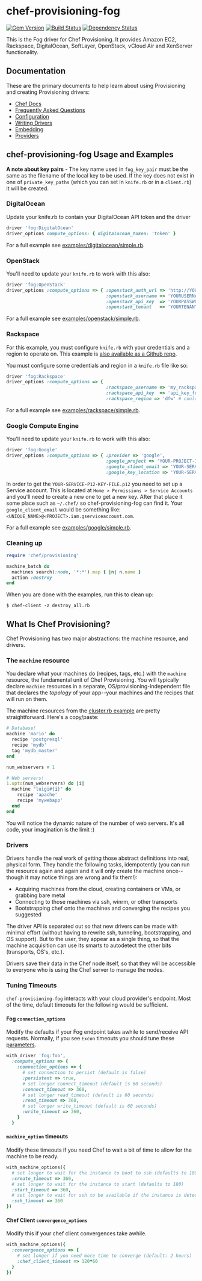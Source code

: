 # chef-provisioning-fog

[![Gem Version](https://img.shields.io/gem/v/chef-provisioning-fog.svg)][gem]
[![Build Status](https://travis-ci.org/chef/chef-provisioning-fog.svg?branch=master)][travis]
[![Dependency Status](https://img.shields.io/gemnasium/chef/chef-provisioning-fog.svg)][gemnasium]

This is the Fog driver for Chef Provisioning.  It provides Amazon EC2, Rackspace, DigitalOcean, SoftLayer, OpenStack, vCloud Air and XenServer functionality.

## Documentation

These are the primary documents to help learn about using Provisioning and creating Provisioning drivers:

* [Chef Docs](https://docs.chef.io/provisioning.html)
* [Frequently Asked Questions](https://github.com/chef/chef-provisioning/blob/master/docs/faq.md)
* [Configuration](https://github.com/chef/chef-provisioning/blob/master/docs/configuration.md#configuring-and-using-provisioning-drivers)
* [Writing Drivers](https://github.com/chef/chef-provisioning/blob/master/docs/building_drivers.md#writing-drivers)
* [Embedding](https://github.com/chef/chef-provisioning/blob/master/docs/embedding.md)
* [Providers](https://github.com/chef/chef-provisioning/blob/master/docs/providers)

## chef-provisioning-fog Usage and Examples

**A note about key pairs** - The key name used in `fog_key_pair` must be the same as the filename of the local key to be used. If the key does not exist in one of `private_key_paths` (which you can set in `knife.rb` or in a `client.rb`) it will be created.

### DigitalOcean

Update your knife.rb to contain your DigitalOcean API token and the driver

```ruby
driver 'fog:DigitalOcean'
driver_options compute_options: { digitalocean_token: 'token' }
```

For a full example see [examples/digitalocean/simple.rb](examples/digitalocean/simple.rb).

### OpenStack

You'll need to update your `knife.rb` to work with this also:

```ruby
driver 'fog:OpenStack'
driver_options :compute_options => { :openstack_auth_url => 'http://YOUROPENSTACK-CLOUD:5000/v2.0/tokens',
                                     :openstack_username => 'YOURUSERNAME',
                                     :openstack_api_key  => 'YOURPASSWORD',
                                     :openstack_tenant   => 'YOURTENANTIDNAME' }
```

For a full example see [examples/openstack/simple.rb](examples/openstack/simple.rb).

### Rackspace

For this example, you must configure `knife.rb` with your credentials and a region to operate on. This example is [also available as a Github repo](https://github.com/martinb3/chef-provisioning-rackspace-example).

You must configure some credentials and region in a `knife.rb` file like so:
```ruby
driver 'fog:Rackspace'
driver_options :compute_options => {
                                     :rackspace_username => 'my_rackspace_user',
                                     :rackspace_api_key  => 'api_key_for_user',
                                     :rackspace_region => 'dfw' # could be 'org', 'iad', 'hkg', etc  }
```

For a full example see [examples/rackspace/simple.rb](examples/rackspace/simple.rb).

### Google Compute Engine

You'll need to update your `knife.rb` to work with this also:

```ruby
driver 'fog:Google'
driver_options :compute_options => { :provider => 'google',
                                     :google_project => 'YOUR-PROJECT-ID', # the name will work here
                                     :google_client_email => 'YOUR-SERVICE-ACCOUNT-EMAIL',
                                     :google_key_location => 'YOUR-SERVICE-P12-KEY-FILE-FULL-PATH-.p12' }

```

In order to get the `YOUR-SERVICE-P12-KEY-FILE.p12` you need to set up a Service account. This is located at `Home > Permissions > Service Accounts` and you'll need to create a new one to get a new key. After that place it some place such as `~/.chef/` so chef-provisioning-fog can find it. Your `google_client_email` would be something like: `<UNIQUE_NAME>@<PROJECT>.iam.gserviceaccount.com`.

For a full example see [examples/google/simple.rb](examples/google/simple.rb).

### Cleaning up

```ruby
require 'chef/provisioning'

machine_batch do
  machines search(:node, '*:*').map { |n| n.name }
  action :destroy
end
```

When you are done with the examples, run this to clean up:

```
$ chef-client -z destroy_all.rb
```

## What Is Chef Provisioning?

Chef Provisioning has two major abstractions: the machine resource, and drivers.

### The `machine` resource

You declare what your machines do (recipes, tags, etc.) with the `machine` resource, the fundamental unit of Chef Provisioning.  You will typically declare `machine` resources in a separate, OS/provisioning-independent file that declares the *topology* of your app--your machines and the recipes that will run on them.

The machine resources from the [cluster.rb example](https://github.com/chef/chef-provisioning/blob/master/docs/examples/cluster.rb) are pretty straightforward.  Here's a copy/paste:

```ruby
# Database!
machine 'mario' do
  recipe 'postgresql'
  recipe 'mydb'
  tag 'mydb_master'
end

num_webservers = 1

# Web servers!
1.upto(num_webservers) do |i|
  machine "luigi#{i}" do
    recipe 'apache'
    recipe 'mywebapp'
  end
end
```

You will notice the dynamic nature of the number of web servers.  It's all code, your imagination is the limit :)

### Drivers

Drivers handle the real work of getting those abstract definitions into real, physical form.  They handle the following tasks, idempotently (you can run the resource again and again and it will only create the machine once--though it may notice things are wrong and fix them!):

* Acquiring machines from the cloud, creating containers or VMs, or grabbing bare metal
* Connecting to those machines via ssh, winrm, or other transports
* Bootstrapping chef onto the machines and converging the recipes you suggested

The driver API is separated out so that new drivers can be made with minimal effort (without having to rewrite ssh, tunneling, bootstrapping, and OS support).  But to the user, they appear as a single thing, so that the machine acquisition can use its smarts to autodetect the other bits (transports, OS's, etc.).

Drivers save their data in the Chef node itself, so that they will be accessible to everyone who is using the Chef server to manage the nodes.

### Tuning Timeouts

`chef-provisioning-fog` interacts with your cloud provider's endpoint.  Most of
the time, default timeouts for the following would be sufficient.

#### Fog `connection_options`

Modify the defaults if your Fog endpoint takes awhile to send/receive API requests.  Normally, if you see `Excon` timeouts you should tune these [parameters](https://github.com/excon/excon/blob/75d85a7e304cbd1c9dc3c7c40c6de5a995f5cd04/lib/excon/constants.rb#L110-L139).

```ruby
with_driver 'fog:foo',
  :compute_options => {
    :connection_options => {
      # set connection to persist (default is false)
      :persistent => true,
      # set longer connect_timeout (default is 60 seconds)
      :connect_timeout => 360,
      # set longer read_timeout (default is 60 seconds)
      :read_timeout => 360,
      # set longer write_timeout (default is 60 seconds)
      :write_timeout => 360,
    }
  }
```
#### `machine_option` timeouts

Modify these timeouts if you need Chef to wait a bit of time to allow for the machine to be ready.

```ruby
with_machine_options({
  # set longer to wait for the instance to boot to ssh (defaults to 180)
  :create_timeout => 360,
  # set longer to wait for the instance to start (defaults to 180)
  :start_timeout => 360,
  # set longer to wait for ssh to be available if the instance is detected up (defaults to 20)
  :ssh_timeout => 360
})
```

#### Chef Client `convergence_options`

Modify this if your chef client convergences take awhile.

```ruby
with_machine_options({
  :convergence_options => {
    # set longer if you need more time to converge (default: 2 hours)
    :chef_client_timeout => 120*60
  }
})
```

[gem]: https://rubygems.org/gems/chef-provisioning-fog
[travis]: https://travis-ci.org/chef/chef-provisioning-fog
[gemnasium]: https://gemnasium.com/chef/chef-provisioning-fog
